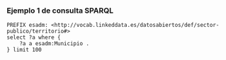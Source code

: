 ### Ejemplo 1 de consulta SPARQL
```
PREFIX esadm: <http://vocab.linkeddata.es/datosabiertos/def/sector-publico/territorio#>
select ?a where { 
	?a a esadm:Municipio .
} limit 100 
```
